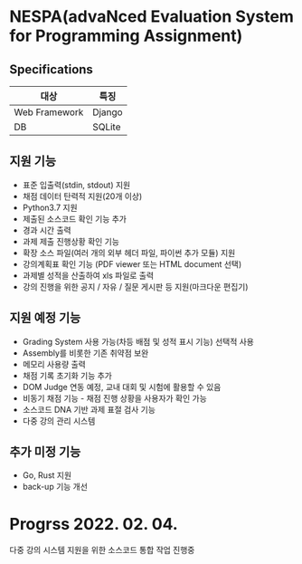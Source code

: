 # NESPA(advaNced Evaluation System for Programming Assignment)

## Specifications
|대상|특징|
|---|---|
|Web Framework|Django|
|DB|SQLite|

## 지원 기능

*	표준 입출력(stdin, stdout) 지원
*	채점 데이터 탄력적 지원(20개 이상)
*	Python3.7 지원
* 제출된 소스코드 확인 기능 추가
*	경과 시간 출력
* 과제 제출 진행상황 확인 기능
*	확장 소스 파일(여러 개의 외부 헤더 파일, 파이썬 추가 모듈) 지원
* 강의계획표 확인 기능 (PDF viewer 또는 HTML document 선택)
* 과제별 성적을 산출하여 xls 파일로 출력
* 강의 진행을 위한 공지 / 자유 / 질문 게시판 등 지원(마크다운 편집기)

## 지원 예정 기능

*	Grading System 사용 가능(차등 배점 및 성적 표시 기능) 선택적 사용
*	Assembly를 비롯한 기존 취약점 보완
*	메모리 사용량 출력
* 채점 기록 초기화 기능 추가
* DOM Judge 연동 예정, 교내 대회 및 시험에 활용할 수 있음
* 비동기 채점 기능 - 채점 진행 상황을 사용자가 확인 가능
* 소스코드 DNA 기반 과제 표절 검사 기능
* 다중 강의 관리 시스템 


## 추가 미정 기능

* Go, Rust 지원
* back-up 기능 개선


# Progrss 2022. 02. 04.
다중 강의 시스템 지원을 위한 소스코드 통합 작업 진행중 
